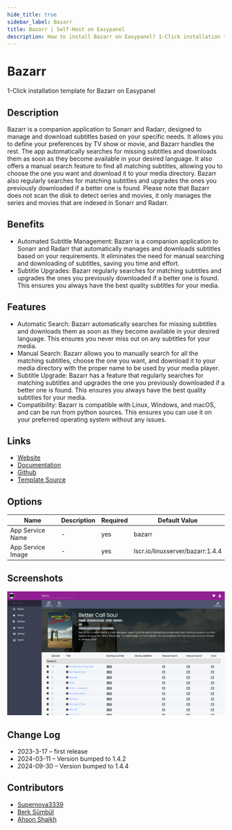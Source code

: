 ```yaml
---
hide_title: true
sidebar_label: Bazarr
title: Bazarr | Self-Host on Easypanel
description: How to install Bazarr on Easypanel? 1-Click installation template for Bazarr on Easypanel
---
```


<!-- generated -->

# Bazarr

1-Click installation template for Bazarr on Easypanel

## Description

Bazarr is a companion application to Sonarr and Radarr, designed to manage and download subtitles based on your specific needs. It allows you to define your preferences by TV show or movie, and Bazarr handles the rest. The app automatically searches for missing subtitles and downloads them as soon as they become available in your desired language. It also offers a manual search feature to find all matching subtitles, allowing you to choose the one you want and download it to your media directory. Bazarr also regularly searches for matching subtitles and upgrades the ones you previously downloaded if a better one is found. Please note that Bazarr does not scan the disk to detect series and movies, it only manages the series and movies that are indexed in Sonarr and Radarr.

## Benefits

- Automated Subtitle Management: Bazarr is a companion application to Sonarr and Radarr that automatically manages and downloads subtitles based on your requirements. It eliminates the need for manual searching and downloading of subtitles, saving you time and effort.
- Subtitle Upgrades: Bazarr regularly searches for matching subtitles and upgrades the ones you previously downloaded if a better one is found. This ensures you always have the best quality subtitles for your media.

## Features

- Automatic Search: Bazarr automatically searches for missing subtitles and downloads them as soon as they become available in your desired language. This ensures you never miss out on any subtitles for your media.
- Manual Search: Bazarr allows you to manually search for all the matching subtitles, choose the one you want, and download it to your media directory with the proper name to be used by your media player.
- Subtitle Upgrade: Bazarr has a feature that regularly searches for matching subtitles and upgrades the one you previously downloaded if a better one is found. This ensures you always have the best quality subtitles for your media.
- Compatibility: Bazarr is compatible with Linux, Windows, and macOS, and can be run from python sources. This ensures you can use it on your preferred operating system without any issues.

## Links

- [Website](https://bazarr.media/)
- [Documentation](https://wiki.bazarr.media/)
- [Github](https://github.com/morpheus65535/bazarr)
- [Template Source](https://github.com/easypanel-io/templates/tree/main/templates/bazarr)

## Options

Name | Description | Required | Default Value
-|-|-|-
App Service Name | - | yes | bazarr
App Service Image | - | yes | lscr.io/linuxserver/bazarr:1.4.4

## Screenshots

![Bazarr Screenshot](./assets/screenshot.png)

## Change Log

- 2023-3-17 – first release
- 2024-03-11 – Version bumped to 1.4.2
- 2024-09-30 – Version bumped to 1.4.4

## Contributors

- [Supernova3339](https://github.com/Supernova3339)
- [Berk Sümbül](https://berksmbl.com)
- [Ahson Shaikh](https://github.com/MuhammadAhsanDonuts)

